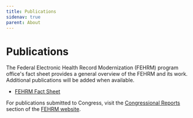 ```yaml
---
title: Publications
sidenav: true
parent: About
---
```

# Publications

The Federal Electronic Health Record Modernization (FEHRM) program office's fact sheet provides a general overview of the FEHRM and its work. Additional publications will be added when available. 

* [FEHRM Fact Sheet](images/fehrm-fact-sheet.pdf)

For publications submitted to Congress, visit the [Congressional Reports](/congressional-reports) section of the [FEHRM website](www.FEHRM.gov).